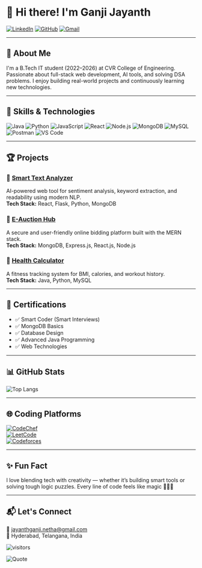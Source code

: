 # 👋 Hi there! I'm Ganji Jayanth

[![LinkedIn](https://img.shields.io/badge/LinkedIn-blue?style=flat-square&logo=linkedin)](https://www.linkedin.com/in/ganjijayanth) 
[![GitHub](https://img.shields.io/badge/GitHub-black?style=flat-square&logo=github)](https://github.com/GanjiJayanth)
[![Gmail](https://img.shields.io/badge/Email-red?style=flat-square&logo=gmail)](mailto:jayanthganji.netha@gmail.com)

---

## 🚀 About Me  

I'm a B.Tech IT student (2022–2026) at CVR College of Engineering. Passionate about full-stack web development, AI tools, and solving DSA problems. I enjoy building real-world projects and continuously learning new technologies.

---

## 🧠 Skills & Technologies

![Java](https://img.shields.io/badge/Java-007396?style=for-the-badge&logo=java&logoColor=white)
![Python](https://img.shields.io/badge/Python-3776AB?style=for-the-badge&logo=python&logoColor=white)
![JavaScript](https://img.shields.io/badge/JavaScript-F7DF1E?style=for-the-badge&logo=javascript&logoColor=black)
![React](https://img.shields.io/badge/React.js-61DAFB?style=for-the-badge&logo=react&logoColor=black)
![Node.js](https://img.shields.io/badge/Node.js-339933?style=for-the-badge&logo=node.js&logoColor=white)
![MongoDB](https://img.shields.io/badge/MongoDB-47A248?style=for-the-badge&logo=mongodb&logoColor=white)
![MySQL](https://img.shields.io/badge/MySQL-005C84?style=for-the-badge&logo=mysql&logoColor=white)
![Postman](https://img.shields.io/badge/Postman-FD6C35?style=for-the-badge&logo=postman&logoColor=white)
![VS Code](https://img.shields.io/badge/VS%20Code-007ACC?style=for-the-badge&logo=visual-studio-code&logoColor=white)

---

## 🏆 Projects

### 🔹 [Smart Text Analyzer](#)
AI-powered web tool for sentiment analysis, keyword extraction, and readability using modern NLP.  
**Tech Stack:** React, Flask, Python, MongoDB

### 🔹 [E-Auction Hub](#)
A secure and user-friendly online bidding platform built with the MERN stack.  
**Tech Stack:** MongoDB, Express.js, React.js, Node.js

### 🔹 [Health Calculator](#)
A fitness tracking system for BMI, calories, and workout history.  
**Tech Stack:** Java, Python, MySQL

---

## 📜 Certifications

- ✅ Smart Coder (Smart Interviews)
- ✅ MongoDB Basics
- ✅ Database Design
- ✅ Advanced Java Programming
- ✅ Web Technologies

---


## 📊 GitHub Stats
 
![Top Langs](https://github-readme-stats.vercel.app/api/top-langs/?username=GanjiJayanth&layout=compact&theme=radical)

---



## 🌐 Coding Platforms

[![CodeChef](https://img.shields.io/badge/CodeChef-5B4638?style=for-the-badge&logo=codechef&logoColor=white)](https://www.codechef.com/users/ganji_jayanth)  
[![LeetCode](https://img.shields.io/badge/LeetCode-FFA116?style=for-the-badge&logo=leetcode&logoColor=black)](https://leetcode.com/u/Jayanthganji)  
[![Codeforces](https://img.shields.io/badge/Codeforces-1f8acb?style=for-the-badge&logo=codeforces)](https://codeforces.com/profile/Jayanth1278)



---

## ✨ Fun Fact  

I love blending tech with creativity — whether it’s building smart tools or solving tough logic puzzles. Every line of code feels like magic 🧙‍♂️✨

---

## 📬 Let's Connect

📧 [jayanthganji.netha@gmail.com](mailto:jayanthganji.netha@gmail.com)  
📍 Hyderabad, Telangana, India

![visitors](https://visitor-badge.laobi.icu/badge?page_id=GanjiJayanth)

![Quote](https://quotes-github-readme.vercel.app/api?type=horizontal&theme=radical)

